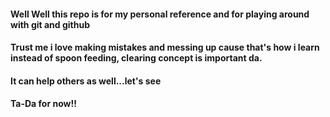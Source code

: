 #### Well Well this repo is for my personal reference and for playing around with git and github
#### Trust me i love making mistakes and messing up cause that's how i learn instead of spoon feeding, clearing concept is important da.
#### It can help others as well...let's see 
#### Ta-Da for now!!

